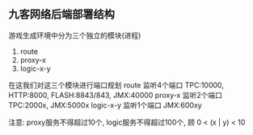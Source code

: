 九客网络后端部署结构
------------------------------

游戏生成环境中分为三个独立的模块(进程)
1. route
2. proxy-x
3. logic-x-y


在这我们对这三个模块进行端口规划
route 监听4个端口 TPC:10000, HTTP:8000, FLASH:8843/843, JMX:40000
proxy-x 监听2个端口 TPC:2000x, JMX:5000x
logic-x-y 监听1个端口 JMX:600xy

注意: proxy服务不得超过10个, logic服务不得超过100个, 顾 0 < (x | y) < 10
